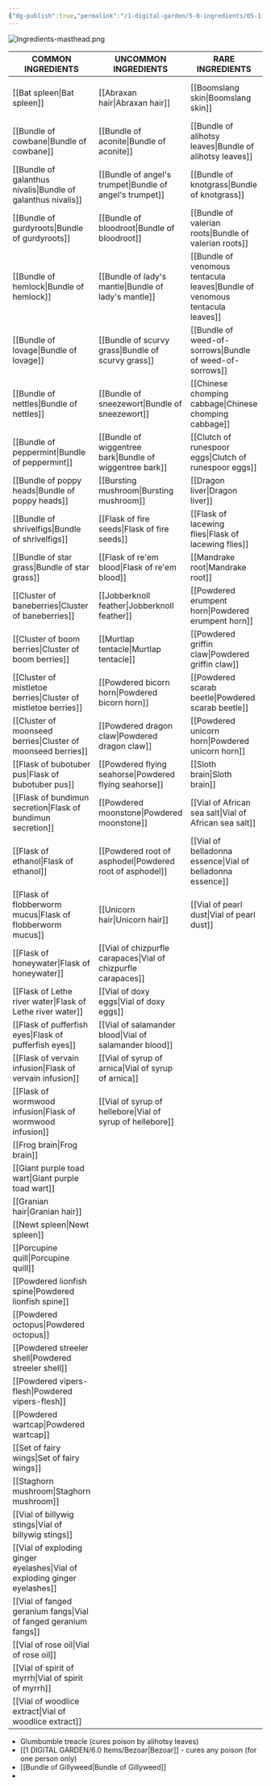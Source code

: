 ```yaml
---
{"dg-publish":true,"permalink":"/1-digital-garden/5-0-ingredients/05-1-ingredients-overview/","tags":["MOC"]}
---
```


![Ingredients-masthead.png](/img/user/1%20DIGITAL%20GARDEN/Images%20&%20Banners/Ingredients-masthead.png)

| COMMON INGREDIENTS                     | UNCOMMON INGREDIENTS             | RARE INGREDIENTS                        | VERY RARE INGREDIENTS            | LEGENDARY INGREDIENTS                 |
| -------------------------------------- | -------------------------------- | --------------------------------------- | -------------------------------- | ------------------------------------- |
| [[Bat spleen\|Bat spleen]]                         | [[Abraxan hair\|Abraxan hair]]                 | [[Boomslang skin\|Boomslang skin]]                      | [[Bundle of dittany\|Bundle of dittany]]            | [[Flask of pritcher's porritch ooze\|Flask of pritcher's porritch ooze]] |
| [[Bundle of cowbane\|Bundle of cowbane]]                  | [[Bundle of aconite\|Bundle of aconite]]            | [[Bundle of alihotsy leaves\|Bundle of alihotsy leaves]]           | [[Bundle of full-moon fluxweed\|Bundle of full-moon fluxweed]] | [[Powdered occamy eggshells\|Powdered occamy eggshells]]         |
| [[Bundle of galanthus nivalis\|Bundle of galanthus nivalis]]        | [[Bundle of angel's trumpet\|Bundle of angel's trumpet]]    | [[Bundle of knotgrass\|Bundle of knotgrass]]                 | [[Bundle of niffler's fancy\|Bundle of niffler's fancy]]    | [[Tincture of demiguise\|Tincture of demiguise]]             |
| [[Bundle of gurdyroots\|Bundle of gurdyroots]]               | [[Bundle of bloodroot\|Bundle of bloodroot]]          | [[Bundle of valerian roots\|Bundle of valerian roots]]            | [[Bundle of thaumatagoria\|Bundle of thaumatagoria]]      |                                       |
| [[Bundle of hemlock\|Bundle of hemlock]]                  | [[Bundle of lady's mantle\|Bundle of lady's mantle]]      | [[Bundle of venomous tentacula leaves\|Bundle of venomous tentacula leaves]] | [[Clutch of ashwinder eggs\|Clutch of ashwinder eggs]]     |                                       |
| [[Bundle of lovage\|Bundle of lovage]]                   | [[Bundle of scurvy grass\|Bundle of scurvy grass]]       | [[Bundle of weed-of-sorrows\|Bundle of weed-of-sorrows]]           | [[Death cap mushroom\|Death cap mushroom]]           |                                       |
| [[Bundle of nettles\|Bundle of nettles]]                  | [[Bundle of sneezewort\|Bundle of sneezewort]]         | [[Chinese chomping cabbage\|Chinese chomping cabbage]]            | [[Powdered graphorn horn\|Powdered graphorn horn]]       |                                       |
| [[Bundle of peppermint\|Bundle of peppermint]]               | [[Bundle of wiggentree bark\|Bundle of wiggentree bark]]    | [[Clutch of runespoor eggs\|Clutch of runespoor eggs]]            | [[Sopophorous bean\|Sopophorous bean]]             |                                       |
| [[Bundle of poppy heads\|Bundle of poppy heads]]              | [[Bursting mushroom\|Bursting mushroom]]            | [[Dragon liver\|Dragon liver]]                        | [[Vial of acromantula venom\|Vial of acromantula venom]]    |                                       |
| [[Bundle of shrivelfigs\|Bundle of shrivelfigs]]              | [[Flask of fire seeds\|Flask of fire seeds]]          | [[Flask of lacewing flies\|Flask of lacewing flies]]             |                                  |                                       |
| [[Bundle of star grass\|Bundle of star grass]]               | [[Flask of re'em blood\|Flask of re'em blood]]         | [[Mandrake root\|Mandrake root]]                       |                                  |                                       |
| [[Cluster of baneberries\|Cluster of baneberries]]             | [[Jobberknoll feather\|Jobberknoll feather]]          | [[Powdered erumpent horn\|Powdered erumpent horn]]              |                                  |                                       |
| [[Cluster of boom berries\|Cluster of boom berries]]            | [[Murtlap tentacle\|Murtlap tentacle]]             | [[Powdered griffin claw\|Powdered griffin claw]]               |                                  |                                       |
| [[Cluster of mistletoe berries\|Cluster of mistletoe berries]]       | [[Powdered bicorn horn\|Powdered bicorn horn]]         | [[Powdered scarab beetle\|Powdered scarab beetle]]              |                                  |                                       |
| [[Cluster of moonseed berries\|Cluster of moonseed berries]]        | [[Powdered dragon claw\|Powdered dragon claw]]         | [[Powdered unicorn horn\|Powdered unicorn horn]]               |                                  |                                       |
| [[Flask of bubotuber pus\|Flask of bubotuber pus]]             | [[Powdered flying seahorse\|Powdered flying seahorse]]     | [[Sloth brain\|Sloth brain]]                         |                                  |                                       |
| [[Flask of bundimun secretion\|Flask of bundimun secretion]]        | [[Powdered moonstone\|Powdered moonstone]]           | [[Vial of African sea salt\|Vial of African sea salt]]            |                                  |                                       |
| [[Flask of ethanol\|Flask of ethanol]]                   | [[Powdered root of asphodel\|Powdered root of asphodel]]    | [[Vial of belladonna essence\|Vial of belladonna essence]]          |                                  |                                       |
| [[Flask of flobberworm mucus\|Flask of flobberworm mucus]]         | [[Unicorn hair\|Unicorn hair]]                 | [[Vial of pearl dust\|Vial of pearl dust]]                  |                                  |                                       |
| [[Flask of honeywater\|Flask of honeywater]]                | [[Vial of chizpurfle carapaces\|Vial of chizpurfle carapaces]] |                                         |                                  |                                       |
| [[Flask of Lethe river water\|Flask of Lethe river water]]         | [[Vial of doxy eggs\|Vial of doxy eggs]]            |                                         |                                  |                                       |
| [[Flask of pufferfish eyes\|Flask of pufferfish eyes]]           | [[Vial of salamander blood\|Vial of salamander blood]]     |                                         |                                  |                                       |
| [[Flask of vervain infusion\|Flask of vervain infusion]]          | [[Vial of syrup of arnica\|Vial of syrup of arnica]]      |                                         |                                  |                                       |
| [[Flask of wormwood infusion\|Flask of wormwood infusion]]         | [[Vial of syrup of hellebore\|Vial of syrup of hellebore]]   |                                         |                                  |                                       |
| [[Frog brain\|Frog brain]]                         |                                  |                                         |                                  |                                       |
| [[Giant purple toad wart\|Giant purple toad wart]]             |                                  |                                         |                                  |                                       |
| [[Granian hair\|Granian hair]]                       |                                  |                                         |                                  |                                       |
| [[Newt spleen\|Newt spleen]]                        |                                  |                                         |                                  |                                       |
| [[Porcupine quill\|Porcupine quill]]                    |                                  |                                         |                                  |                                       |
| [[Powdered lionfish spine\|Powdered lionfish spine]]            |                                  |                                         |                                  |                                       |
| [[Powdered octopus\|Powdered octopus]]                   |                                  |                                         |                                  |                                       |
| [[Powdered streeler shell\|Powdered streeler shell]]            |                                  |                                         |                                  |                                       |
| [[Powdered vipers-flesh\|Powdered vipers-flesh]]              |                                  |                                         |                                  |                                       |
| [[Powdered wartcap\|Powdered wartcap]]                   |                                  |                                         |                                  |                                       |
| [[Set of fairy wings\|Set of fairy wings]]                 |                                  |                                         |                                  |                                       |
| [[Staghorn mushroom\|Staghorn mushroom]]                  |                                  |                                         |                                  |                                       |
| [[Vial of billywig stings\|Vial of billywig stings]]            |                                  |                                         |                                  |                                       |
| [[Vial of exploding ginger eyelashes\|Vial of exploding ginger eyelashes]] |                                  |                                         |                                  |                                       |
| [[Vial of fanged geranium fangs\|Vial of fanged geranium fangs]]      |                                  |                                         |                                  |                                       |
| [[Vial of rose oil\|Vial of rose oil]]                   |                                  |                                         |                                  |                                       |
| [[Vial of spirit of myrrh\|Vial of spirit of myrrh]]            |                                  |                                         |                                  |                                       |
| [[Vial of woodlice extract\|Vial of woodlice extract]]           |                                  |                                         |                                  |                                       |
- Glumbumble treacle (cures poison by alihotsy leaves)
- [[1 DIGITAL GARDEN/6.0 Items/Bezoar\|Bezoar]] - cures any poison (for one person only)
- [[Bundle of Gillyweed\|Bundle of Gillyweed]]
- 